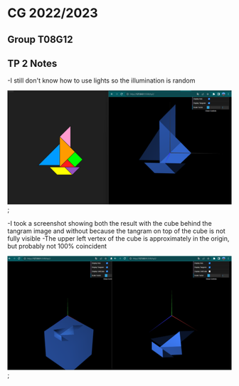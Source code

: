 # CG 2022/2023

## Group T08G12

## TP 2 Notes

-I still don't know how to use lights so the illumination is random

![Screenshot 1](screenshots/cg-t08g12-tp2-1.png);

-I took a screenshot showing both the result with the cube behind the tangram image and without because the tangram on top of the cube is not fully visible
-The upper left vertex of the cube is approximately in the origin, but probably not 100% coincident


![Screenshot 1](screenshots/cg-t08g12-tp2-2.png);